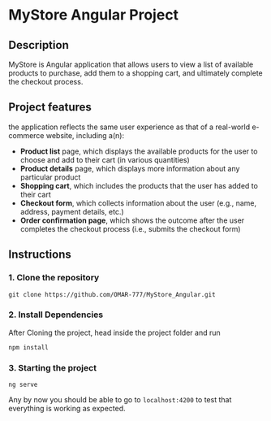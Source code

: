 # MyStore Angular Project

## Description

MyStore is Angular application that allows users to view a list of available products to purchase, add them to a shopping cart, and ultimately complete the checkout process. 


## Project features

the application reflects the same user experience as that of a real-world e-commerce website, including a(n):

* **Product list** page, which displays the available products for the user to choose and add to their cart (in various quantities)
* **Product details** page, which displays more information about any particular product
* **Shopping cart**, which includes the products that the user has added to their cart
* **Checkout form**, which collects information about the user (e.g., name, address, payment details, etc.)
* **Order confirmation page**, which shows the outcome after the user completes the checkout process (i.e., submits the checkout form)


## Instructions
### 1. Clone the repository
```
git clone https://github.com/OMAR-777/MyStore_Angular.git
```

### 2. Install Dependencies
After Cloning the project, head inside the project folder and run
```
npm install
```

### 3. Starting the project
```
ng serve
```


Any by now you should be able to go to `localhost:4200` to test that everything is working as expected.


